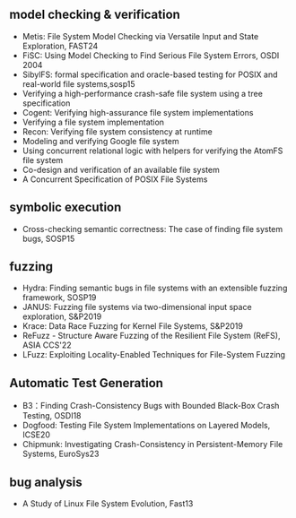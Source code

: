 ## model checking & verification
- Metis: File System Model Checking via Versatile Input and State Exploration, FAST24
- FiSC: Using Model Checking to Find Serious File System Errors, OSDI 2004
- SibylFS: formal specification and oracle-based testing for POSIX and real-world file systems,sosp15
- Verifying a high-performance crash-safe file system using a tree specification
- Cogent: Verifying high-assurance file system implementations
- Verifying a file system implementation
- Recon: Verifying file system consistency at runtime
- Modeling and verifying Google file system
- Using concurrent relational logic with helpers for verifying the AtomFS file system
- Co-design and verification of an available file system
- A Concurrent Specification of POSIX File Systems

## symbolic execution
- Cross-checking semantic correctness: The case of finding file system bugs, SOSP15

## fuzzing
- Hydra: Finding semantic bugs in file systems with an extensible fuzzing framework, SOSP19
- JANUS: Fuzzing file systems via two-dimensional input space exploration, S&P2019
- Krace: Data Race Fuzzing for Kernel File Systems, S&P2019
- ReFuzz - Structure Aware Fuzzing of the Resilient File System (ReFS), ASIA CCS'22
- LFuzz: Exploiting Locality-Enabled Techniques for File-System Fuzzing
## Automatic Test Generation
- B3：Finding Crash-Consistency Bugs with Bounded Black-Box Crash Testing, OSDI18
- Dogfood: Testing File System Implementations on Layered Models, ICSE20
- Chipmunk: Investigating Crash-Consistency in Persistent-Memory File Systems, EuroSys23

## bug analysis
- A Study of Linux File System Evolution, Fast13
